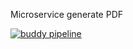 Microservice generate PDF

[![buddy pipeline](https://app.buddy.works/totvs-store/tiger/pipelines/pipeline/167227/badge.svg?token=20aa3cd3c2d2486f9c8bd1cbec5d27f0e9f3b78a3ddaaa07efceccad28b8054b "buddy pipeline")](https://app.buddy.works/totvs-store/tiger/pipelines/pipeline/167227)

